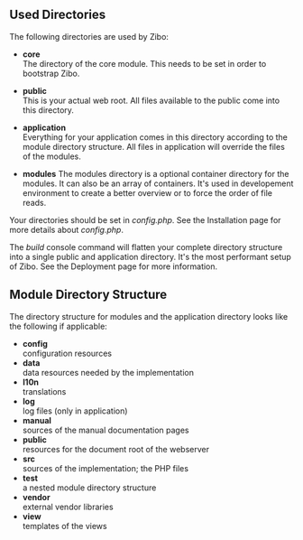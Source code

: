 ## Used Directories

The following directories are used by Zibo:

* __core__   
The directory of the core module.
This needs to be set in order to bootstrap Zibo.

* __public__  
This is your actual web root. 
All files available to the public come into this directory. 

* __application__  
Everything for your application comes in this directory according to the module directory structure.
All files in application will override the files of the modules.

* __modules__
The modules directory is a optional container directory for the modules.
It can also be an array of containers.
It's used in developement environment to create a better overview or to force the order of file reads.  

Your directories should be set in _config.php_. 
See the Installation page for more details about _config.php_.

The _build_ console command will flatten your complete directory structure into a single public and application directory.
It's the most performant setup of Zibo.
See the Deployment page for more information. 

## Module Directory Structure

The directory structure for modules and the application directory looks like the following if applicable:

* __config__  
configuration resources
* __data__  
data resources needed by the implementation
* __l10n__  
translations
* __log__  
log files (only in application)
* __manual__  
sources of the manual documentation pages
* __public__  
resources for the document root of the webserver
* __src__  
sources of the implementation; the PHP files
* __test__  
a nested module directory structure
* __vendor__  
external vendor libraries
* __view__  
templates of the views